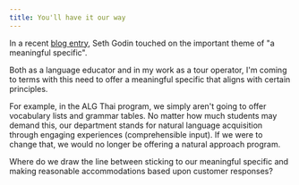 ```yaml
---
title: You'll have it our way
---
```


In a recent [blog entry](https://seths.blog/2020/07/it-might-not-be-for-you/), Seth Godin touched on the important theme of "a meaningful specific".

Both as a language educator and in my work as a tour operator, I'm coming to terms with this need to offer a meaningful specific that aligns with certain principles.

For example, in the ALG Thai program, we simply aren't going to offer vocabulary lists and grammar tables. No matter how much students may demand this, our department stands for natural language acquisition through engaging experiences (comprehensible input). If we were to change that, we would no longer be offering a natural approach program.

Where do we draw the line between sticking to our meaningful specific and making reasonable accommodations based upon customer responses?
